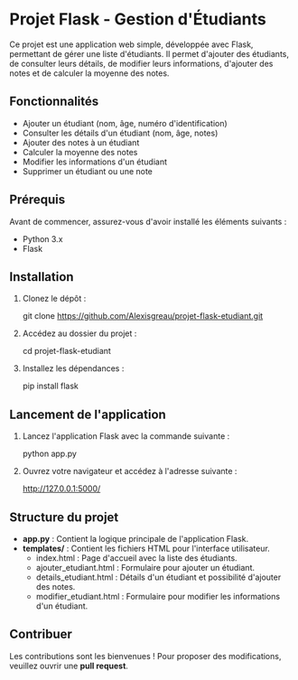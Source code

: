 
# Projet Flask - Gestion d'Étudiants

Ce projet est une application web simple, développée avec Flask, permettant de gérer une liste d'étudiants. Il permet d'ajouter des étudiants, de consulter leurs détails, de modifier leurs informations, d'ajouter des notes et de calculer la moyenne des notes.

## Fonctionnalités

- Ajouter un étudiant (nom, âge, numéro d'identification)
- Consulter les détails d'un étudiant (nom, âge, notes)
- Ajouter des notes à un étudiant
- Calculer la moyenne des notes
- Modifier les informations d'un étudiant
- Supprimer un étudiant ou une note

## Prérequis

Avant de commencer, assurez-vous d'avoir installé les éléments suivants :

- Python 3.x
- Flask

## Installation

1. Clonez le dépôt :

   git clone https://github.com/Alexisgreau/projet-flask-etudiant.git


2. Accédez au dossier du projet :

   cd projet-flask-etudiant


3. Installez les dépendances :

   pip install flask

## Lancement de l'application

1. Lancez l'application Flask avec la commande suivante :

   python app.py


2. Ouvrez votre navigateur et accédez à l'adresse suivante :

   http://127.0.0.1:5000/


## Structure du projet

- **app.py** : Contient la logique principale de l'application Flask.
- **templates/** : Contient les fichiers HTML pour l'interface utilisateur.
  - index.html : Page d'accueil avec la liste des étudiants.
  - ajouter_etudiant.html : Formulaire pour ajouter un étudiant.
  - details_etudiant.html : Détails d'un étudiant et possibilité d'ajouter des notes.
  - modifier_etudiant.html : Formulaire pour modifier les informations d'un étudiant.

## Contribuer

Les contributions sont les bienvenues ! Pour proposer des modifications, veuillez ouvrir une **pull request**.
